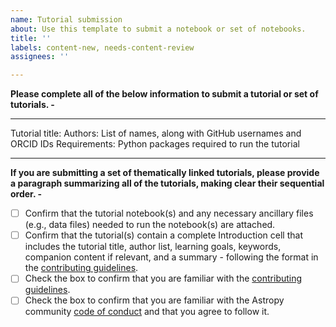 ```yaml
---
name: Tutorial submission
about: Use this template to submit a notebook or set of notebooks.
title: ''
labels: content-new, needs-content-review
assignees: ''

---
```


**Please complete all of the below information to submit a tutorial or set of tutorials. -**

---
Tutorial title:
Authors: List of names, along with GitHub usernames and ORCID IDs
Requirements: Python packages required to run the tutorial 

---

**If you are submitting a set of thematically linked tutorials, please provide a paragraph summarizing all of the tutorials, making clear their sequential order. -**

- [ ] Confirm that the tutorial notebook(s) and any necessary ancillary files (e.g., data files) needed to run the notebook(s) are attached.
- [ ] Confirm that the tutorial(s) contain a complete Introduction cell that includes the tutorial title, author list, learning goals, keywords, companion content if relevant, and a summary - following the format in the [contributing guidelines](https://learn.astropy.org/contributing/).
- [ ] Check the box to confirm that you are familiar with the [contributing guidelines](https://learn.astropy.org/contributing/).
- [ ] Check the box to confirm that you are familiar with the Astropy community [code of conduct](https://github.com/astropy/astropy/blob/main/CODE_OF_CONDUCT.md) and that you agree to follow it.
